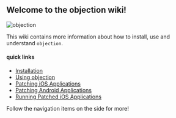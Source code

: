 ## Welcome to the objection wiki!

![objection](https://i.imgur.com/4M0yePP.png)

This wiki contains more information about how to install, use and understand `objection`. 

#### quick links
* [Installation](Installation)
* [Using objection](Using-objection)
* [Patching iOS Applications](Patching-iOS-Applications)
* [Patching Android Applications](Patching-Android-Applications)
* [Running Patched iOS Applications](Running-Patched-iOS-Applications)

Follow the navigation items on the side for more!